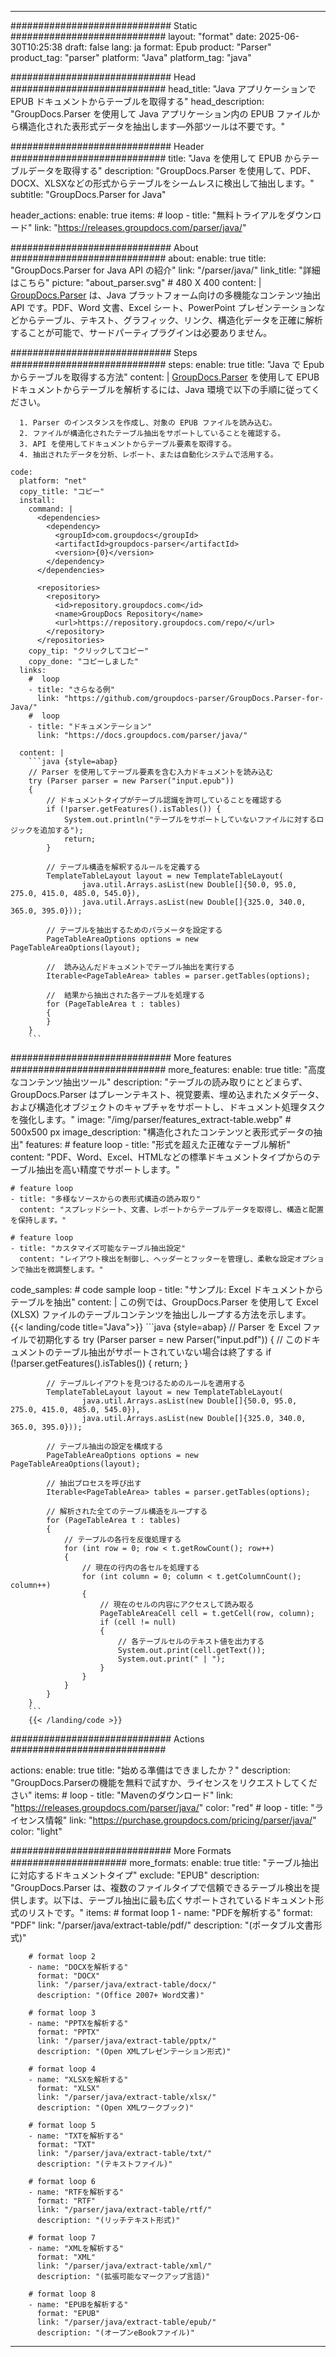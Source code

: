 


---
############################# Static ############################
layout: "format"
date:  2025-06-30T10:25:38
draft: false
lang: ja
format: Epub
product: "Parser"
product_tag: "parser"
platform: "Java"
platform_tag: "java"

############################# Head ############################
head_title: "Java アプリケーションで EPUB ドキュメントからテーブルを取得する"
head_description: "GroupDocs.Parser を使用して Java アプリケーション内の EPUB ファイルから構造化された表形式データを抽出します—外部ツールは不要です。"

############################# Header ############################
title: "Java を使用して EPUB からテーブルデータを取得する" 
description: "GroupDocs.Parser を使用して、PDF、DOCX、XLSXなどの形式からテーブルをシームレスに検出して抽出します。"
subtitle: "GroupDocs.Parser for Java" 

header_actions:
  enable: true
  items:
    #  loop
    - title: "無料トライアルをダウンロード"
      link: "https://releases.groupdocs.com/parser/java/"
      
############################# About ############################
about:
    enable: true
    title: "GroupDocs.Parser for Java API の紹介"
    link: "/parser/java/"
    link_title: "詳細はこちら"
    picture: "about_parser.svg" # 480 X 400
    content: |
       [GroupDocs.Parser](/parser/java/) は、Java プラットフォーム向けの多機能なコンテンツ抽出 API です。PDF、Word 文書、Excel シート、PowerPoint プレゼンテーションなどからテーブル、テキスト、グラフィック、リンク、構造化データを正確に解析することが可能で、サードパーティプラグインは必要ありません。

############################# Steps ############################
steps:
    enable: true
    title: "Java で Epub からテーブルを取得する方法"
    content: |
      [GroupDocs.Parser](/parser/java/) を使用して EPUB ドキュメントからテーブルを解析するには、Java 環境で以下の手順に従ってください。
      
      1. Parser のインスタンスを作成し、対象の EPUB ファイルを読み込む。
      2. ファイルが構造化されたテーブル抽出をサポートしていることを確認する。
      3. API を使用してドキュメントからテーブル要素を取得する。
      4. 抽出されたデータを分析、レポート、または自動化システムで活用する。
   
    code:
      platform: "net"
      copy_title: "コピー"
      install:
        command: |
          <dependencies>
            <dependency>
              <groupId>com.groupdocs</groupId>
              <artifactId>groupdocs-parser</artifactId>
              <version>{0}</version>
            </dependency>
          </dependencies>

          <repositories>
            <repository>
              <id>repository.groupdocs.com</id>
              <name>GroupDocs Repository</name>
              <url>https://repository.groupdocs.com/repo/</url>
            </repository>
          </repositories>
        copy_tip: "クリックしてコピー"
        copy_done: "コピーしました"
      links:
        #  loop
        - title: "さらなる例"
          link: "https://github.com/groupdocs-parser/GroupDocs.Parser-for-Java/"
        #  loop
        - title: "ドキュメンテーション"
          link: "https://docs.groupdocs.com/parser/java/"
          
      content: |
        ```java {style=abap}
        // Parser を使用してテーブル要素を含む入力ドキュメントを読み込む
        try (Parser parser = new Parser("input.epub"))
        {
            // ドキュメントタイプがテーブル認識を許可していることを確認する
            if (!parser.getFeatures().isTables()) {
                System.out.println("テーブルをサポートしていないファイルに対するロジックを追加する");
                return;
            }

            // テーブル構造を解釈するルールを定義する
            TemplateTableLayout layout = new TemplateTableLayout(
                    java.util.Arrays.asList(new Double[]{50.0, 95.0, 275.0, 415.0, 485.0, 545.0}),
                    java.util.Arrays.asList(new Double[]{325.0, 340.0, 365.0, 395.0}));

            // テーブルを抽出するためのパラメータを設定する
            PageTableAreaOptions options = new PageTableAreaOptions(layout);

            //  読み込んだドキュメントでテーブル抽出を実行する
            Iterable<PageTableArea> tables = parser.getTables(options);

            //  結果から抽出された各テーブルを処理する
            for (PageTableArea t : tables) 
            {
            }
        }
        ```            

############################# More features ############################
more_features:
  enable: true
  title: "高度なコンテンツ抽出ツール"
  description: "テーブルの読み取りにとどまらず、GroupDocs.Parser はプレーンテキスト、視覚要素、埋め込まれたメタデータ、および構造化オブジェクトのキャプチャをサポートし、ドキュメント処理タスクを強化します。"
  image: "/img/parser/features_extract-table.webp" # 500x500 px
  image_description: "構造化されたコンテンツと表形式データの抽出"
  features:
    # feature loop
    - title: "形式を超えた正確なテーブル解析"
      content: "PDF、Word、Excel、HTMLなどの標準ドキュメントタイプからのテーブル抽出を高い精度でサポートします。"

    # feature loop
    - title: "多様なソースからの表形式構造の読み取り"
      content: "スプレッドシート、文書、レポートからテーブルデータを取得し、構造と配置を保持します。"

    # feature loop
    - title: "カスタマイズ可能なテーブル抽出設定"
      content: "レイアウト検出を制御し、ヘッダーとフッターを管理し、柔軟な設定オプションで抽出を微調整します。"
      
  code_samples:
    # code sample loop
    - title: "サンプル: Excel ドキュメントからテーブルを抽出"
      content: |
        この例では、GroupDocs.Parser を使用して Excel (XLSX) ファイルのテーブルコンテンツを抽出しループする方法を示します。
        {{< landing/code title="Java">}}
        ```java {style=abap}
        //  Parser を Excel ファイルで初期化する
        try (Parser parser = new Parser("input.pdf"))
        {
            // このドキュメントのテーブル抽出がサポートされていない場合は終了する
            if (!parser.getFeatures().isTables())
            {
                return;
            }

            // テーブルレイアウトを見つけるためのルールを適用する
            TemplateTableLayout layout = new TemplateTableLayout(
                    java.util.Arrays.asList(new Double[]{50.0, 95.0, 275.0, 415.0, 485.0, 545.0}),
                    java.util.Arrays.asList(new Double[]{325.0, 340.0, 365.0, 395.0}));

            // テーブル抽出の設定を構成する
            PageTableAreaOptions options = new PageTableAreaOptions(layout);

            // 抽出プロセスを呼び出す
            Iterable<PageTableArea> tables = parser.getTables(options);

            // 解析された全てのテーブル構造をループする
            for (PageTableArea t : tables)
            {
                // テーブルの各行を反復処理する
                for (int row = 0; row < t.getRowCount(); row++)
                {
                    // 現在の行内の各セルを処理する
                    for (int column = 0; column < t.getColumnCount(); column++) 
                    {
                        // 現在のセルの内容にアクセスして読み取る
                        PageTableAreaCell cell = t.getCell(row, column);
                        if (cell != null)
                        {
                            // 各テーブルセルのテキスト値を出力する
                            System.out.print(cell.getText());
                            System.out.print(" | ");
                        }
                    }
                }
            }
        }
        ```
        {{< /landing/code >}}


############################# Actions ############################

actions:
  enable: true
  title: "始める準備はできましたか？"
  description: "GroupDocs.Parserの機能を無料で試すか、ライセンスをリクエストしてください"
  items:
    #  loop
    - title: "Mavenのダウンロード"
      link: "https://releases.groupdocs.com/parser/java/"
      color: "red"
        #  loop
    - title: "ライセンス情報"
      link: "https://purchase.groupdocs.com/pricing/parser/java/"
      color: "light"


############################# More Formats #####################
more_formats:
    enable: true
    title: "テーブル抽出に対応するドキュメントタイプ"
    exclude: "EPUB"
    description: "GroupDocs.Parser は、複数のファイルタイプで信頼できるテーブル検出を提供します。以下は、テーブル抽出に最も広くサポートされているドキュメント形式のリストです。"
    items: 
        # format loop 1
        - name: "PDFを解析する"
          format: "PDF"
          link: "/parser/java/extract-table/pdf/"
          description: "(ポータブル文書形式)"
          
        # format loop 2
        - name: "DOCXを解析する"
          format: "DOCX"
          link: "/parser/java/extract-table/docx/"
          description: "(Office 2007+ Word文書)"
          
        # format loop 3
        - name: "PPTXを解析する"
          format: "PPTX"
          link: "/parser/java/extract-table/pptx/"
          description: "(Open XMLプレゼンテーション形式)"
          
        # format loop 4
        - name: "XLSXを解析する"
          format: "XLSX"
          link: "/parser/java/extract-table/xlsx/"
          description: "(Open XMLワークブック)"
          
        # format loop 5
        - name: "TXTを解析する"
          format: "TXT"
          link: "/parser/java/extract-table/txt/"
          description: "(テキストファイル)"
          
        # format loop 6
        - name: "RTFを解析する"
          format: "RTF"
          link: "/parser/java/extract-table/rtf/"
          description: "(リッチテキスト形式)"
          
        # format loop 7
        - name: "XMLを解析する"
          format: "XML"
          link: "/parser/java/extract-table/xml/"
          description: "(拡張可能なマークアップ言語)"
          
        # format loop 8
        - name: "EPUBを解析する"
          format: "EPUB"
          link: "/parser/java/extract-table/epub/"
          description: "(オープンeBookファイル)"
         
          

---